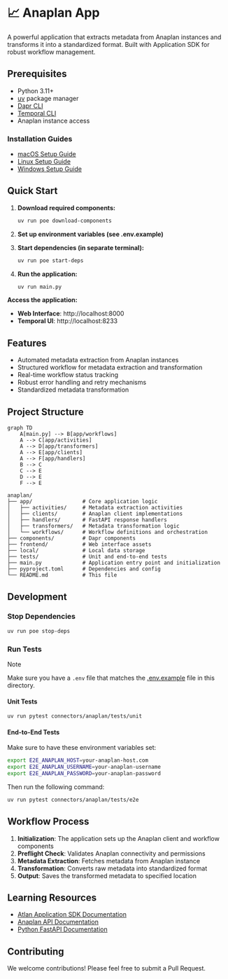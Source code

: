 # 📈 Anaplan App

A powerful application that extracts metadata from Anaplan instances and transforms it into a standardized format. Built with Application SDK for robust workflow management.

## Prerequisites

- Python 3.11+
- [uv](https://docs.astral.sh/uv/) package manager
- [Dapr CLI](https://docs.dapr.io/getting-started/install-dapr-cli/)
- [Temporal CLI](https://docs.temporal.io/cli)
- Anaplan instance access

### Installation Guides
- [macOS Setup Guide](https://github.com/atlanhq/application-sdk/blob/main/docs/docs/setup/MAC.md)
- [Linux Setup Guide](https://github.com/atlanhq/application-sdk/blob/main/docs/docs/setup/LINUX.md)
- [Windows Setup Guide](https://github.com/atlanhq/application-sdk/blob/main/docs/docs/setup/WINDOWS.md)

## Quick Start

1. **Download required components:**
   ```bash
   uv run poe download-components
   ```

2. **Set up environment variables (see .env.example)**

3. **Start dependencies (in separate terminal):**
   ```bash
   uv run poe start-deps
   ```

4. **Run the application:**
   ```bash
   uv run main.py
   ```

**Access the application:**
- **Web Interface**: http://localhost:8000
- **Temporal UI**: http://localhost:8233

## Features

- Automated metadata extraction from Anaplan instances
- Structured workflow for metadata extraction and transformation
- Real-time workflow status tracking
- Robust error handling and retry mechanisms
- Standardized metadata transformation

## Project Structure

```mermaid
graph TD
    A[main.py] --> B[app/workflows]
    A --> C[app/activities]
    A --> D[app/transformers]
    A --> E[app/clients]
    A --> F[app/handlers]
    B --> C
    C --> E
    D --> E
    F --> E
```

```
anaplan/
├── app/                # Core application logic
│   ├── activities/     # Metadata extraction activities
│   ├── clients/        # Anaplan client implementations
│   ├── handlers/       # FastAPI response handlers
│   ├── transformers/   # Metadata transformation logic
│   └── workflows/      # Workflow definitions and orchestration
├── components/         # Dapr components
├── frontend/           # Web interface assets
├── local/              # Local data storage
├── tests/              # Unit and end-to-end tests
├── main.py             # Application entry point and initialization
├── pyproject.toml      # Dependencies and config
└── README.md           # This file
```

## Development

### Stop Dependencies
```bash
uv run poe stop-deps
```

### Run Tests

> [!NOTE]
> Make sure you have a `.env` file that matches the [.env.example](.env.example) file in this directory.

#### Unit Tests
```bash
uv run pytest connectors/anaplan/tests/unit
```

#### End-to-End Tests
Make sure to have these environment variables set:
```bash
export E2E_ANAPLAN_HOST=your-anaplan-host.com
export E2E_ANAPLAN_USERNAME=your-anaplan-username
export E2E_ANAPLAN_PASSWORD=your-anaplan-password
```
Then run the following command:
```bash
uv run pytest connectors/anaplan/tests/e2e
```

## Workflow Process

1. **Initialization**: The application sets up the Anaplan client and workflow components
2. **Preflight Check**: Validates Anaplan connectivity and permissions
3. **Metadata Extraction**: Fetches metadata from Anaplan instance
4. **Transformation**: Converts raw metadata into standardized format
5. **Output**: Saves the transformed metadata to specified location

## Learning Resources

- [Atlan Application SDK Documentation](https://github.com/atlanhq/application-sdk/tree/main/docs)
- [Anaplan API Documentation](https://anaplan.docs.apiary.io/)
- [Python FastAPI Documentation](https://fastapi.tiangolo.com/)

## Contributing

We welcome contributions! Please feel free to submit a Pull Request.
